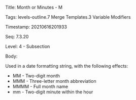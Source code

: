 Title:  Month or Minutes - M

Tags:   levels-outline.7 Merge Templates.3 Variable Modifiers

Timestamp: 20210616201933

Seq:    7.3.20

Level:  4 - Subsection

Body: 

Used in a date formatting string, with the following effects:

- MM - Two-digit month
- MMM - Three-letter month abbreviation
- MMMM - Full month name
- mm - Two-digit minute within the hour
